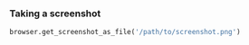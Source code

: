 ---
---

### Taking a screenshot
```python
browser.get_screenshot_as_file('/path/to/screenshot.png')
```
